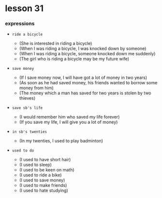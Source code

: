 # lesson 31

### expressions

- `ride a bicycle`
    - (She is interested in riding a bicycle)
    - (When I was riding a bicycle, I was knocked down by someone)
    - (When I was riding a bicycle, someone knocked down me suddenly)
    - (The girl who is riding a bicycle may be my future wife)

- `save money`
    - (If I save money now, I will have got a lot of money in two years)
    - (As soon as he had saved money, his friends wanted to borrow some money from him)
    - (The money which a man has saved for two years is stolen by two thieves)

- `save sb's life`
    - (I would remember him who saved my life forever)
    - (If you save my life, I will give you a lot of money)

- `in sb's twenties`
    - (In my twenties, I used to play badminton)

- `used to do`
    - (I used to have short hair)
    - (I used to sleep)
    - (I used to be keen on math)
    - (I used to ride a bike)
    - (I used to save money)
    - (I used to make friends)
    - (I used to hate studying)